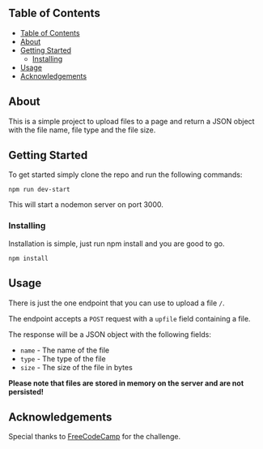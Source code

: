 ## Table of Contents

- [Table of Contents](#table-of-contents)
- [About ](#about-)
- [Getting Started ](#getting-started-)
	- [Installing](#installing)
- [Usage ](#usage-)
- [Acknowledgements](#acknowledgements)

## About <a name = "about"></a>

This is a simple project to upload files to a page and return a JSON object with the file name, file type and the file size.

## Getting Started <a name = "getting_started"></a>

To get started simply clone the repo and run the following commands:

```npm run dev-start```

This will start a nodemon server on port 3000.

### Installing

Installation is simple, just run npm install and you are good to go.

```npm install```

## Usage <a name = "usage"></a>

There is just the one endpoint that you can use to upload a file `/`.

The endpoint accepts a `POST` request with a `upfile` field containing a file.

The response will be a JSON object with the following fields:

- `name` - The name of the file
- `type` - The type of the file
- `size` - The size of the file in bytes

**Please note that files are stored in memory on the server and are not persisted!**

## Acknowledgements

Special thanks to [FreeCodeCamp](https://www.freecodecamp.org/) for the challenge.